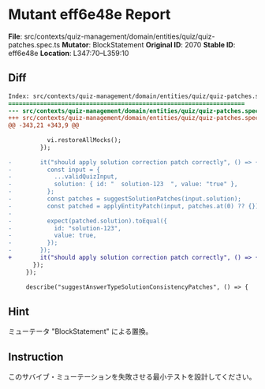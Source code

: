# Mutant eff6e48e Report

**File**: src/contexts/quiz-management/domain/entities/quiz/quiz-patches.spec.ts
**Mutator**: BlockStatement
**Original ID**: 2070
**Stable ID**: eff6e48e
**Location**: L347:70–L359:10

## Diff

```diff
Index: src/contexts/quiz-management/domain/entities/quiz/quiz-patches.spec.ts
===================================================================
--- src/contexts/quiz-management/domain/entities/quiz/quiz-patches.spec.ts	original
+++ src/contexts/quiz-management/domain/entities/quiz/quiz-patches.spec.ts	mutated #2070
@@ -343,21 +343,9 @@
 
           vi.restoreAllMocks();
         });
 
-        it("should apply solution correction patch correctly", () => {
-          const input = {
-            ...validQuizInput,
-            solution: { id: "  solution-123  ", value: "true" },
-          };
-          const patches = suggestSolutionPatches(input.solution);
-          const patched = applyEntityPatch(input, patches.at(0) ?? {});
-
-          expect(patched.solution).toEqual({
-            id: "solution-123",
-            value: true,
-          });
-        });
+        it("should apply solution correction patch correctly", () => {});
       });
     });
 
     describe("suggestAnswerTypeSolutionConsistencyPatches", () => {
```

## Hint

ミューテータ "BlockStatement" による置換。

## Instruction

このサバイブ・ミューテーションを失敗させる最小テストを設計してください。
